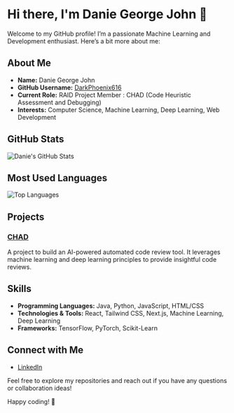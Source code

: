 # Hi there, I'm Danie George John 👋

Welcome to my GitHub profile! I’m a passionate Machine Learning and Development enthusiast. Here’s a bit more about me:

## About Me

- **Name:** Danie George John
- **GitHub Username:** [DarkPhoenix616](https://github.com/DarkPhoenix616)
- **Current Role:** RAID Project Member : CHAD (Code Heuristic Assessment and Debugging)
- **Interests:** Computer Science, Machine Learning, Deep Learning, Web Development

## GitHub Stats

![Danie's GitHub Stats](https://github-readme-stats.vercel.app/api?username=DarkPhoenix616&show_icons=true&hide_title=false&hide=prs&count_private=true&include_all_commits=true&theme=dark)

## Most Used Languages

![Top Languages](https://github-readme-stats.vercel.app/api/top-langs/?username=DarkPhoenix616&layout=compact&theme=dark)

## Projects

### [CHAD](https://github.com/DarkPhoenix616/Reviebot)
A project to build an AI-powered automated code review tool. It leverages machine learning and deep learning principles to provide insightful code reviews.

## Skills

- **Programming Languages:** Java, Python, JavaScript, HTML/CSS
- **Technologies & Tools:** React, Tailwind CSS, Next.js, Machine Learning, Deep Learning
- **Frameworks:** TensorFlow, PyTorch, Scikit-Learn

## Connect with Me

- [LinkedIn](https://www.linkedin.com/in/daniegeorgejohn)

Feel free to explore my repositories and reach out if you have any questions or collaboration ideas!

Happy coding! 🚀

